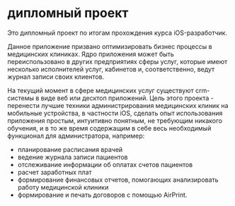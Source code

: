# дипломный проект

Это дипломный проект по итогам прохождения курса iOS-разработчик.

Данное приложение призвано оптимизировать бизнес процессы в медицинских клиниках. Ядро приложения может быть переиспользовано в других предприятиях сферы услуг, которые имеют несколько исполнителей услуг, кабинетов и, соответственно, ведут журнал записи своих клиентов.

На текущий момент в сфере медицинских услуг существуют crm-системы в виде веб или десктоп приложений. Цель этого проекта - перенести лучшие техники администрирования медицинских клиник на мобильные устройства, в частности iOS, сделать опыт использования приложения простым, интуитивно понятным, не требующим никакого обучения, и в то же время содержащим в себе весь необходимый функционал для администратора, например: 

- планирование расписания врачей
- ведение журнала записи пациентов 
- отслеживание информации об оплатах счетов пациентов
- расчет заработных плат
- формирование финансовых отчетов, помогающих анализировать работу медицинской клиники
- формирование и печать договоров с помощью AirPrint.
